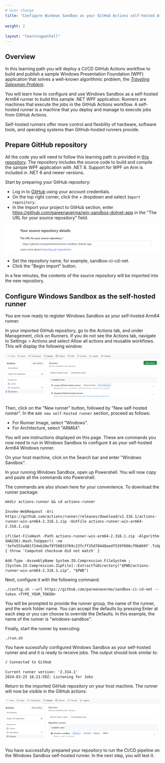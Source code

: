 ```yaml
---
# User change
title: "Configure Windows Sandbox as your GitHub Actions self-hosted Arm64 runner"

weight: 2

layout: "learningpathall"
---
```


## Overview

In this learning path you will deploy a CI/CD GitHub Actions workflow to build and publish a sample Windows Presentation Foundation (WPF) application that solves a well-known algorithmic problem, the *[Traveling Salesman Problem](https://simple.wikipedia.org/wiki/Travelling_salesman_problem)*. 

You will learn how to configure and use Windows Sandbox as a self-hosted Arm64 runner to build this sample .NET WPF application. Runners are machines that execute the jobs in the GitHub Actions workflow. A self-hosted runner is a machine that you deploy and manage to execute jobs from GitHub Actions.

Self-hosted runners offer more control and flexbility of hardware, software tools, and operating systems than GitHub-hosted runners provide.

## Prepare GitHub repository

All the code you will need to follow this learning path is provided in [this repository](https://github.com/pareenaverma/win-sandbox-dotnet-app). The repository includes the source code to build and compile the sample WPF application with .NET 8. Support for WPF on Arm is included in .NET 6 and newer versions. 

Start by preparing your GitHub repository:

* Log in to [GitHub](https://github.com) using your account credentials.
* On the top right corner, click the + dropdown and select `Import repository`.
* In the Import your project to GitHub section, enter https://github.com/pareenaverma/win-sandbox-dotnet-app in the "The URL for your source repository" field. 

![img1](win_sandbox_1.png)

* Set the repository name, for example, sandbox-ci-cd-net.
* Click the "Begin import" button.

In a few minutes, the contents of the source repository will be imported into the new repository.
 
## Configure Windows Sandbox as the self-hosted runner

You are now ready to register Windows Sandbox as your self-hosted Arm64 runner. 

In your imported GitHub repository, go to the Actions tab, and under Management, click on Runners. If you do not see the Actions tab, navigate to Settings > Actions and select Allow all actions and reusable workflows. This will display the following window:

![img2](win_sandbox_2.png)

Then, click on the "New runner" button, followed by "New self-hosted runner". In the `Add new self-hosted runner` section, proceed as follows:

* For Runner Image, select "Windows".
* For Architecture, select "ARM64".


You will see instructions displayed on this page. These are commands you now need to run in Windows Sandbox to configure it as your self-hosted Arm64 Windows runner.

On your host machine, click on the Search bar and enter "Windows Sandbox".

In your running Windows Sandbox, open up Powershell. You will now copy and paste all the commands into Powershell.

The commands are also shown here for your convenience. To download the runner package:

```console
mkdir actions-runner && cd actions-runner

Invoke-WebRequest -Uri https://github.com/actions/runner/releases/download/v2.316.1/actions-runner-win-arm64-2.316.1.zip -OutFile actions-runner-win-arm64-2.316.1.zip

if((Get-FileHash -Path actions-runner-win-arm64-2.316.1.zip -Algorithm SHA256).Hash.ToUpper() -ne '3efe553a881f24eb20e79750033f69c23fcff35d78448aedf539f606cf9b869f'.ToUpper()){ throw 'Computed checksum did not match' }

Add-Type -AssemblyName System.IO.Compression.FileSystem ; [System.IO.Compression.ZipFile]::ExtractToDirectory("$PWD/actions-runner-win-arm64-2.316.1.zip", "$PWD")
``` 

Next, configure it with the following command:
```
./config.sh --url https://github.com/pareenaverma/sandbox-ci-cd-net --token <TYPE_YOUR_TOKEN>
```
You will be prompted to provide the runner group, the name of the runner, and the work folder name. You can accept the defaults by pressing Enter at each step or you can choose to override the Defaults. In this example, the name of the runner is "windows-sandbox".

Finally, start the runner by executing:

```console
./run.sh
```

You have sucessfully configured Windows Sandbox as your self-hosted runner and and it is ready to receive jobs. The output should look similar to:

```output
√ Connected to GitHub

Current runner version: '2.314.1'
2024-03-25 16:21:59Z: Listening for Jobs
```

Return to the imported GitHub repository on your host machine. The runner will now be visible in the GitHub actions:

![img3](win_sandbox_3.png)

You have successfully prepared your repository to run the CI/CD pipeline on the Windows Sandbox self-hosted runner. In the next step, you will test it.

